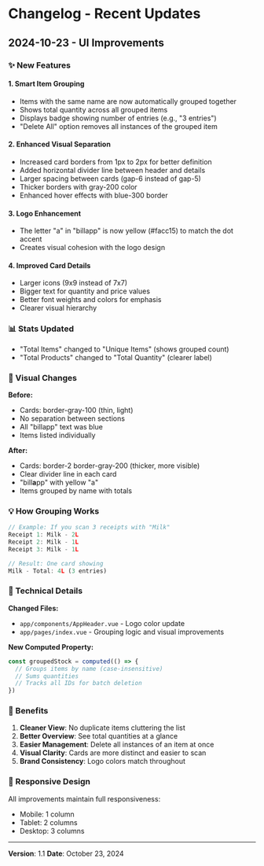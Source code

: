 # Changelog - Recent Updates

## 2024-10-23 - UI Improvements

### ✨ New Features

#### 1. **Smart Item Grouping**
- Items with the same name are now automatically grouped together
- Shows total quantity across all grouped items
- Displays badge showing number of entries (e.g., "3 entries")
- "Delete All" option removes all instances of the grouped item

#### 2. **Enhanced Visual Separation**
- Increased card borders from 1px to 2px for better definition
- Added horizontal divider line between header and details
- Larger spacing between cards (gap-6 instead of gap-5)
- Thicker borders with gray-200 color
- Enhanced hover effects with blue-300 border

#### 3. **Logo Enhancement**
- The letter "a" in "billapp" is now yellow (#facc15) to match the dot accent
- Creates visual cohesion with the logo design

#### 4. **Improved Card Details**
- Larger icons (9x9 instead of 7x7)
- Bigger text for quantity and price values
- Better font weights and colors for emphasis
- Clearer visual hierarchy

### 📊 Stats Updated
- "Total Items" changed to "Unique Items" (shows grouped count)
- "Total Products" changed to "Total Quantity" (clearer label)

### 🎨 Visual Changes

**Before:**
- Cards: border-gray-100 (thin, light)
- No separation between sections
- All "billapp" text was blue
- Items listed individually

**After:**
- Cards: border-2 border-gray-200 (thicker, more visible)
- Clear divider line in each card
- "bill**a**pp" with yellow "a"
- Items grouped by name with totals

### 💡 How Grouping Works

```javascript
// Example: If you scan 3 receipts with "Milk"
Receipt 1: Milk - 2L
Receipt 2: Milk - 1L  
Receipt 3: Milk - 1L

// Result: One card showing
Milk - Total: 4L (3 entries)
```

### 🔧 Technical Details

**Changed Files:**
- `app/components/AppHeader.vue` - Logo color update
- `app/pages/index.vue` - Grouping logic and visual improvements

**New Computed Property:**
```typescript
const groupedStock = computed(() => {
  // Groups items by name (case-insensitive)
  // Sums quantities
  // Tracks all IDs for batch deletion
})
```

### 🎯 Benefits

1. **Cleaner View**: No duplicate items cluttering the list
2. **Better Overview**: See total quantities at a glance
3. **Easier Management**: Delete all instances of an item at once
4. **Visual Clarity**: Cards are more distinct and easier to scan
5. **Brand Consistency**: Logo colors match throughout

### 📱 Responsive Design
All improvements maintain full responsiveness:
- Mobile: 1 column
- Tablet: 2 columns  
- Desktop: 3 columns

---

**Version**: 1.1
**Date**: October 23, 2024
